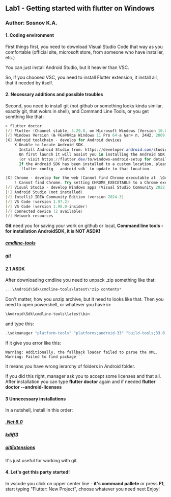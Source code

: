 ## Lab1 - Getting started with flutter on Windows

### Author: Sosnov K.A.

#### 1. Coding environment
First things first, you need to download Visual Studio Code that way as you comfortable (official site, microsoft store, from someone who have installer, etc.)

You can just install Android Studio, but it heavier than VSC.

So, if you choosed VSC, you need to install Flutter extension, it install all, that it needed by itself.

#### 2. Necessary additions and possible troubles
Second, you need to install git (not github or something looks kinda similar, exactly git, that wokrs in shell), and Command Line Tools, or you get somthing like that:

```powershell
> flutter doctor
[√] Flutter (Channel stable, 3.29.0, on Microsoft Windows [Version 10.0.26100.3194], locale ru-RU)
[√] Windows Version (Њ ©Єа®б®дв Windows 11 Pro 64-а §ап¤­ п, 24H2, 2009)
[X] Android toolchain - develop for Android devices
    X Unable to locate Android SDK.
      Install Android Studio from: https://developer.android.com/studio/index.html
      On first launch it will assist you in installing the Android SDK components.
      (or visit https://flutter.dev/to/windows-android-setup for detailed instructions).
      If the Android SDK has been installed to a custom location, please use
      `flutter config --android-sdk` to update to that location.

[X] Chrome - develop for the web (Cannot find Chrome executable at .\Google\Chrome\Application\chrome.exe)
    ! Cannot find Chrome. Try setting CHROME_EXECUTABLE to a Chrome executable.
[√] Visual Studio - develop Windows apps (Visual Studio Community 2022 17.13.0)
[!] Android Studio (not installed)
[√] IntelliJ IDEA Community Edition (version 2024.3)
[√] VS Code (version 1.97.2)
[√] VS Code (version 1.98.0-insider)
[√] Connected device (2 available)
[√] Network resources
```


**Git** need you for saving your work on github or local, **Command line tools - for installation AndroidSDK, it is NOT ASDK!**

##### [cmdline-tools](https://developer.android.com/studio?hl=ru#command-tools)
##### [git](https://git-scm.com/downloads/win)

#### 2.1 ASDK
After downloading cmdline you need to unpack .zip something like that:
```powershell
...\Android\Sdk\cmdline-tools\latest\*zip contents*
```
Don't matter, how you unzip archive, but it need to looks like that.
Then you need to open powershell, or whatever you have in:
```powershell
\Android\Sdk\cmdline-tools\latest\bin
```
and type this:
```powershell
.\sdkmanager "platform-tools" "platforms;android-33" "build-tools;33.0.0"
```
If it give you error like this:
```Warning: Errors during XML parse:
Warning: Additionally, the fallback loader failed to parse the XML.
Warning: Failed to find package```
```
It means you have wrong ierarchy of folders in Android folder.

If you did this right, manager ask you to accept some licenses and that all. After installation you can type **flutter doctor** again and if needed **flutter doctor --android-licenses**

#### 3 Unnecessary installations
In a nutshell, install in this order:

##### [.Net 8.0](https://dotnet.microsoft.com/ru-ru/download/dotnet/8.0)
##### [kdiff3](https://kdiff3.sourceforge.net/)
##### [gitExtensions](https://gitextensions.github.io/)

It's just useful for working with git.

#### 4. Let's get this party started!
In vscode you click on upper center line - **it's command pallete** or press **F1**, start typing "Flutter: New Project", choose whatever you need next
Enjoy!

